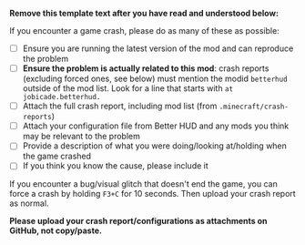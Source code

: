 **Remove this template text after you have read and understood below:**

If you encounter a game crash, please do as many of these as possible:
- [ ] Ensure you are running the latest version of the mod and can reproduce the problem
- [ ] **Ensure the problem is actually related to this mod**: crash reports (excluding forced ones, see below) must mention the modid `betterhud` outside of the mod list. Look for a line that starts with `at jobicade.betterhud.`
- [ ] Attach the full crash report, including mod list (from `.minecraft/crash-reports`)
- [ ] Attach your configuration file from Better HUD and any mods you think may be relevant to the problem
- [ ] Provide a description of what you were doing/looking at/holding when the game crashed
- [ ] If you think you know the cause, please include it

If you encounter a bug/visual glitch that doesn't end the game, you can force a crash by holding `F3+C` for 10 seconds. Then upload your crash report as normal.

**Please upload your crash report/configurations as attachments on GitHub, not copy/paste.**
